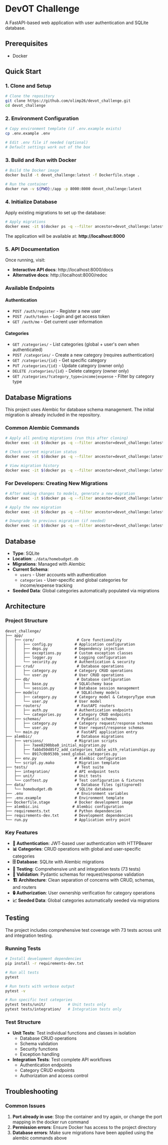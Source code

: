 # DevOT Challenge

A FastAPI-based web application with user authentication and SQLite database.

## Prerequisites

- Docker

## Quick Start

### 1. Clone and Setup

```bash
# Clone the repository
git clone https://github.com/olimp26/devot_challenge.git
cd devot_challenge
```

### 2. Environment Configuration

```bash
# Copy environment template (if .env.example exists)
cp .env.example .env

# Edit .env file if needed (optional)
# Default settings work out of the box
```

### 3. Build and Run with Docker

```bash
# Build the Docker image
docker build -t devot_challenge:latest -f Dockerfile.stage .

# Run the container
docker run -v ${PWD}:/app -p 8000:8000 devot_challenge:latest
```

### 4. Initialize Database

Apply existing migrations to set up the database:

```bash
# Apply migrations
docker exec -it $(docker ps -q --filter ancestor=devot_challenge:latest) alembic upgrade head
```

The application will be available at: **http://localhost:8000**

### 5. API Documentation

Once running, visit:

- **Interactive API docs**: http://localhost:8000/docs
- **Alternative docs**: http://localhost:8000/redoc

### Available Endpoints

#### Authentication

- `POST /auth/register` - Register a new user
- `POST /auth/token` - Login and get access token
- `GET /auth/me` - Get current user information

#### Categories

- `GET /categories/` - List categories (global + user's own when authenticated)
- `POST /categories/` - Create a new category (requires authentication)
- `GET /categories/{id}` - Get specific category
- `PUT /categories/{id}` - Update category (owner only)
- `DELETE /categories/{id}` - Delete category (owner only)
- `GET /categories/?category_type=income|expense` - Filter by category type

## Database Migrations

This project uses Alembic for database schema management. The initial migration is already included in the repository.

### Common Alembic Commands

```bash
# Apply all pending migrations (run this after cloning)
docker exec -it $(docker ps -q --filter ancestor=devot_challenge:latest) alembic upgrade head

# Check current migration status
docker exec -it $(docker ps -q --filter ancestor=devot_challenge:latest) alembic current

# View migration history
docker exec -it $(docker ps -q --filter ancestor=devot_challenge:latest) alembic history
```

### For Developers: Creating New Migrations

```bash
# After making changes to models, generate a new migration
docker exec -it $(docker ps -q --filter ancestor=devot_challenge:latest) alembic revision --autogenerate -m "Description of changes"

# Apply the new migration
docker exec -it $(docker ps -q --filter ancestor=devot_challenge:latest) alembic upgrade head

# Downgrade to previous migration (if needed)
docker exec -it $(docker ps -q --filter ancestor=devot_challenge:latest) alembic downgrade -1
```

## Database

- **Type**: SQLite
- **Location**: `./data/homebudget.db`
- **Migrations**: Managed with Alembic
- **Current Schema**:
  - `users` - User accounts with authentication
  - `categories` - User-specific and global categories for income/expense tracking
- **Seeded Data**: Global categories automatically populated via migrations

## Architecture

### Project Structure

```
devot_challenge/
├── app/
│   ├── core/                   # Core functionality
│   │   ├── config.py          # Application configuration
│   │   ├── deps.py            # Dependency injection
│   │   ├── exceptions.py      # Custom exception classes
│   │   ├── logger.py          # Logging configuration
│   │   └── security.py        # Authentication & security
│   ├── crud/                   # Database operations
│   │   ├── category.py        # Category CRUD operations
│   │   └── user.py            # User CRUD operations
│   ├── db/                     # Database configuration
│   │   ├── base.py            # SQLAlchemy base
│   │   └── session.py         # Database session management
│   ├── models/                 # SQLAlchemy models
│   │   ├── category.py        # Category model & CategoryType enum
│   │   └── user.py            # User model
│   ├── routers/                # FastAPI routers
│   │   ├── auth.py            # Authentication endpoints
│   │   └── categories.py      # Category CRUD endpoints
│   ├── schemas/                # Pydantic schemas
│   │   ├── category.py        # Category request/response schemas
│   │   └── user.py            # User request/response schemas
│   └── main.py                 # FastAPI application entry
├── alembic/                    # Database migrations
│   ├── versions/              # Migration scripts
│   │   ├── 7aee8290bba0_initial_migration.py
│   │   ├── fabbd50d85f2_add_categories_table_with_relationships.py
│   │   └── 8917c0b9530b_seed_global_categories.py
│   ├── env.py                 # Alembic configuration
│   └── script.py.mako         # Migration template
├── tests/                      # Test suite
│   ├── integration/           # API endpoint tests
│   ├── unit/                  # Unit tests
│   └── conftest.py            # Test configuration & fixtures
├── data/                       # Database files (gitignored)
│   └── homebudget.db          # SQLite database
├── .env                        # Environment variables
├── .env.example               # Environment template
├── Dockerfile.stage           # Docker development image
├── alembic.ini               # Alembic configuration
├── requirements.txt           # Python dependencies
├── requirements-dev.txt       # Development dependencies
└── run.py                     # Application entry point
```

### Key Features

- **🔐 Authentication**: JWT-based user authentication with HTTPBearer
- **📊 Categories**: CRUD operations with global and user-specific categories
- **🗄️ Database**: SQLite with Alembic migrations
- **🧪 Testing**: Comprehensive unit and integration tests (73 tests)
- **📝 Validation**: Pydantic schemas for request/response validation
- **🏗️ Architecture**: Clean separation of concerns with CRUD, schemas, and routers
- **🔒 Authorization**: User ownership verification for category operations
- **📈 Seeded Data**: Global categories automatically seeded via migrations

## Testing

The project includes comprehensive test coverage with 73 tests across unit and integration testing.

### Running Tests

```bash
# Install development dependencies
pip install -r requirements-dev.txt

# Run all tests
pytest

# Run tests with verbose output
pytest -v

# Run specific test categories
pytest tests/unit/          # Unit tests only
pytest tests/integration/   # Integration tests only
```

### Test Structure

- **Unit Tests**: Test individual functions and classes in isolation
  - Database CRUD operations
  - Schema validation
  - Security functions
  - Exception handling
- **Integration Tests**: Test complete API workflows
  - Authentication endpoints
  - Category CRUD endpoints
  - Authorization and access control

## Troubleshooting

### Common Issues

1. **Port already in use**: Stop the container and try again, or change the port mapping in the docker run command
2. **Permission errors**: Ensure Docker has access to the project directory
3. **Database errors**: Make sure migrations have been applied using the alembic commands above
